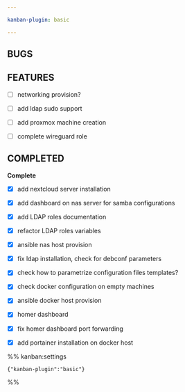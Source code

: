```yaml
---

kanban-plugin: basic

---
```


## BUGS



## FEATURES

- [ ] networking provision?
- [ ] add ldap sudo support
- [ ] add proxmox machine creation
- [ ] complete wireguard role


## COMPLETED

**Complete**
- [x] add nextcloud server installation
- [x] add dashboard on nas server for samba configurations
- [x] add LDAP roles documentation
- [x] refactor LDAP roles variables
- [x] ansible nas host provision
- [x] fix ldap installation, check for debconf parameters
- [x] check how to parametrize configuration files templates?
- [x] check docker configuration on empty machines
- [x] ansible docker host provision
- [x] homer dashboard
- [x] fix homer dashboard port forwarding
- [x] add portainer installation on docker host




%% kanban:settings
```
{"kanban-plugin":"basic"}
```
%%